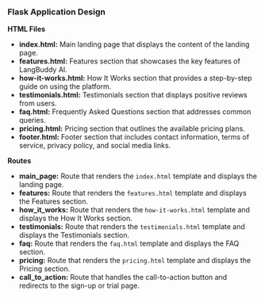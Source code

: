 ### Flask Application Design

**HTML Files**

- **index.html:** Main landing page that displays the content of the landing page.
- **features.html:** Features section that showcases the key features of LangBuddy AI.
- **how-it-works.html:** How It Works section that provides a step-by-step guide on using the platform.
- **testimonials.html:** Testimonials section that displays positive reviews from users.
- **faq.html:** Frequently Asked Questions section that addresses common queries.
- **pricing.html:** Pricing section that outlines the available pricing plans.
- **footer.html:** Footer section that includes contact information, terms of service, privacy policy, and social media links.

**Routes**

- **main_page:** Route that renders the `index.html` template and displays the landing page.
- **features:** Route that renders the `features.html` template and displays the Features section.
- **how_it_works:** Route that renders the `how-it-works.html` template and displays the How It Works section.
- **testimonials:** Route that renders the `testimonials.html` template and displays the Testimonials section.
- **faq:** Route that renders the `faq.html` template and displays the FAQ section.
- **pricing:** Route that renders the `pricing.html` template and displays the Pricing section.
- **call_to_action:** Route that handles the call-to-action button and redirects to the sign-up or trial page.